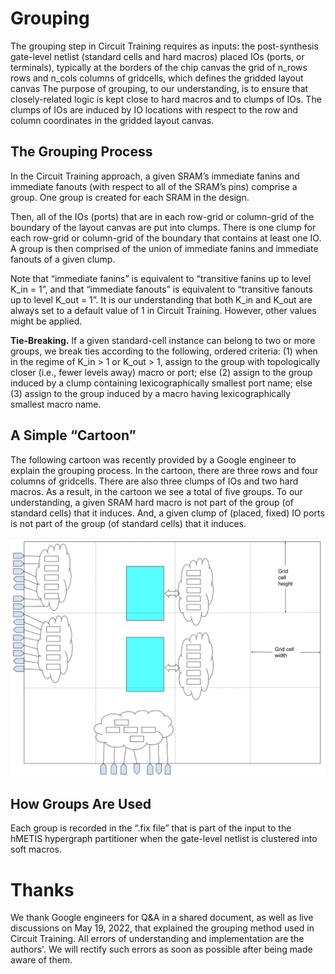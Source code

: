 # **Grouping**
The grouping step in Circuit Training requires as inputs:
the post-synthesis gate-level netlist (standard cells and hard macros)
placed IOs (ports, or terminals), typically at the borders of the chip canvas
the grid of n_rows rows and n_cols columns of gridcells, which defines the gridded layout canvas
The purpose of grouping, to our understanding, is to ensure that closely-related logic is kept close to hard macros and to clumps of IOs. The clumps of IOs are induced by IO locations with respect to the row and column coordinates in the gridded layout canvas.
 
## **The Grouping Process**
In the Circuit Training approach, a given SRAM’s immediate fanins and immediate fanouts (with respect to all of the SRAM’s pins) comprise a group. One group is created for each SRAM in the design.

Then, all of the IOs (ports) that are in each row-grid or column-grid of the boundary of the layout canvas are put into clumps.  There is one clump for each row-grid or column-grid of the boundary that contains at least one IO. A group is then comprised of the union of immediate fanins and immediate fanouts of a given clump. 

Note that “immediate fanins” is equivalent to “transitive fanins up to level K_in = 1”, and that “immediate fanouts” is equivalent to “transitive fanouts up to level K_out = 1”. It is our understanding that both K_in and K_out are always set to a default value of 1 in Circuit Training. However, other values might be applied. 

**Tie-Breaking.** If a given standard-cell instance can belong to two or more groups, we break ties according to the following, ordered criteria:  (1) when in the regime of K_in > 1 or K_out > 1, assign to the group with topologically closer (i.e., fewer levels away) macro or port; else (2) assign to the group induced by a clump containing lexicographically smallest port name; else (3) assign to the group induced by a macro having lexicographically smallest macro name.

## **A Simple “Cartoon”**
The following cartoon was recently provided by a Google engineer to explain the grouping process. In the cartoon, there are three rows and four columns of gridcells. There are also three clumps of IOs and two hard macros. As a result, in the cartoon we see a total of five groups. To our understanding, a given SRAM hard macro is not part of the group (of standard cells) that it induces.  And, a given clump of (placed, fixed) IO ports is not part of the group (of standard cells) that it induces. 

<img src="./Cartoon.png" width= "1600"/>
 
## **How Groups Are Used**
Each group is recorded in the “.fix file” that is part of the input to the hMETIS hypergraph partitioner when the gate-level netlist is clustered into soft macros.

# Thanks
We thank Google engineers for Q&A in a shared document, as well as live discussions on May 19, 2022, that explained the grouping method used in Circuit Training. All errors of understanding and implementation are the authors'. We will rectify such errors as soon as possible after being made aware of them.



